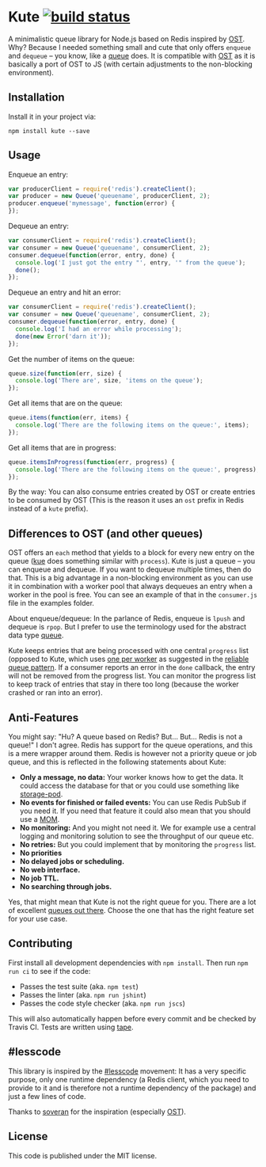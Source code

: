 # Kute [![build status](https://travis-ci.org/moonglum/kute.svg)](https://travis-ci.org/moonglum/kute)

A minimalistic queue library for Node.js based on Redis inspired by [OST](https://github.com/soveran/ost). Why? Because I needed something small and cute that only offers `enqueue` and `dequeue` – you know, like a [queue](https://en.wikipedia.org/wiki/Queue_(abstract_data_type)) does. It is compatible with [OST](https://github.com/soveran/ost) as it is basically a port of OST to JS (with certain adjustments to the non-blocking environment).

## Installation

Install it in your project via:

```
npm install kute --save
```

## Usage

Enqueue an entry:

```js
var producerClient = require('redis').createClient();
var producer = new Queue('queuename', producerClient, 2);
producer.enqueue('mymessage', function(error) {
});
```

Dequeue an entry:

```js
var consumerClient = require('redis').createClient();
var consumer = new Queue('queuename', consumerClient, 2);
consumer.dequeue(function(error, entry, done) {
  console.log('I just got the entry "', entry, '" from the queue');
  done();
});
```

Dequeue an entry and hit an error:

```js
var consumerClient = require('redis').createClient();
var consumer = new Queue('queuename', consumerClient, 2);
consumer.dequeue(function(error, entry, done) {
  console.log('I had an error while processing');
  done(new Error('darn it'));
});
```

Get the number of items on the queue:

```js
queue.size(function(err, size) {
  console.log('There are', size, 'items on the queue');
});
```

Get all items that are on the queue:

```js
queue.items(function(err, items) {
  console.log('There are the following items on the queue:', items);
});
```

Get all items that are in progress:

```js
queue.itemsInProgress(function(err, progress) {
  console.log('There are the following items on the queue:', progress);
});
```

By the way: You can also consume entries created by OST or create entries to be consumed by OST (This is the reason it uses an `ost` prefix in Redis instead of a `kute` prefix).

## Differences to OST (and other queues)

OST offers an `each` method that yields to a block for every new entry on the queue ([kue](https://github.com/Automattic/kue) does something similar with `process`). Kute is just a queue – you can enqueue and dequeue. If you want to dequeue multiple times, then do that. This is a big advantage in a non-blocking environment as you can use it in combination with a worker pool that always dequeues an entry when a worker in the pool is free. You can see an example of that in the `consumer.js` file in the examples folder.

About enqueue/dequeue: In the parlance of Redis, enqueue is `lpush` and dequeue is `rpop`. But I prefer to use the terminology used for the abstract data type [queue](https://en.wikipedia.org/wiki/Queue_(abstract_data_type)).

Kute keeps entries that are being processed with one central `progress` list (opposed to Kute, which uses [one per worker](https://github.com/soveran/ost#failures) as suggested in the [reliable queue pattern](http://redis.io/commands/rpoplpush#pattern-reliable-queue). If a consumer reports an error in the `done` callback, the entry will not be removed from the progress list. You can monitor the progress list to keep track of entries that stay in there too long (because the worker crashed or ran into an error).

## Anti-Features

You might say: "Hu? A queue based on Redis? But... But... Redis is not a queue!" I don't agree. Redis has support for the queue operations, and this is a mere wrapper around them. Redis is however not a priority queue or job queue, and this is reflected in the following statements about Kute:

* **Only a message, no data:** Your worker knows how to get the data. It could access the database for that or you could use something like [storage-pod](https://github.com/moonglum/storage-pod).
* **No events for finished or failed events:** You can use Redis PubSub if you need it. If you need that feature it could also mean that you should use a [MOM](https://en.wikipedia.org/wiki/Message_oriented_middleware).
* **No monitoring:** And you might not need it. We for example use a central logging and monitoring solution to see the throughput of our queue etc.
* **No retries:** But you could implement that by monitoring the `progress` list.
* **No priorities**
* **No delayed jobs or scheduling.**
* **No web interface.**
* **No job TTL.**
* **No searching through jobs.**

Yes, that might mean that Kute is not the right queue for you. There are a lot of excellent [queues out there](http://queues.io). Choose the one that has the right feature set for your use case.

## Contributing

First install all development dependencies with `npm install`. Then run `npm run ci` to see if the code:

* Passes the test suite (aka. `npm test`)
* Passes the linter (aka. `npm run jshint`)
* Passes the code style checker (aka. `npm run jscs`)

This will also automatically happen before every commit and be checked by Travis CI. Tests are written using [tape](https://github.com/substack/tape).

## #lesscode

This library is inspired by the [\#lesscode](http://lesscode.is) movement: It has a very specific purpose, only one runtime dependency (a Redis client, which you need to provide to it and is therefore not a runtime dependency of the package) and just a few lines of code.

Thanks to [soveran](https://github.com/soveran) for the inspiration (especially [OST](https://github.com/soveran/ost)).

## License

This code is published under the MIT license.

